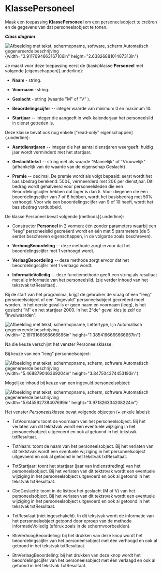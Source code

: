 # KlassePersoneel

Maak een toepassing **KlassePersoneel** om een personeelsobject te
creëren en de gegevens van dat personeelsobject te tonen.

***Class diagram***

![Afbeelding met tekst, schermopname, software, scherm Automatisch
gegenereerde
beschrijving](./media/image1.png){width="3.9117694663167106in"
height="2.6382688101487313in"}

Je maakt voor deze toepassing eerst de (basis)klasse **Personeel** met
volgende [eigenschappen]{.underline}:

-   **Naam** - string.

-   **Voornaam** -string.

-   **Geslacht** - string (waarde "M" of "V" ).

-   **Beoordelingscijfer** -- integer waarde van minimum 0 en maximum
    10.

-   **Startjaar** -- integer die aangeeft in welk kalenderjaar het
    personeelslid in dienst getreden is.

Deze klasse bevat ook nog enkele ["read-only"
eigenschappen]{.underline}:

-   **Aantdienstjaren** -- integer die het aantal dienstjaren weergeeft:
    huidig jaar wordt verminderd met het startjaar.

-   **Geslachttekst** -- string met als waarde "Mannelijk" of
    "Vrouwelijk" (afhankelijk van de waarde van de eigenschap Geslacht)

-   **Premie** -- decimal. De premie wordt als volgt bepaald: eerst
    wordt het basisbedrag berekend: 500€, vermeerderd met 20€ per
    dienstjaar. Dit bedrag wordt gehalveerd voor personeelsleden die een
    Beoordelingscijfer hebben dat lager is dan 5. Voor diegenen die een
    beoordelingscijfer van 7 of 8 hebben, wordt het basisbedrag met 50%
    verhoogd. Voor wie een beoordelingscijfer van 9 of 10 heeft, wordt
    het basisbedrag verdubbeld.

De klasse Personeel bevat volgende [methods]{.underline}:

-   Constructor **Personeel** in 2 vormen: één zonder parameters waarbij
    een "leeg" personeelslid gecreëerd wordt en één met 5 parameters (de
    5 eerder beschreven eigenschappen, in de volgorde zoals beschreven).

-   **VerhoogBeoordeling** -- deze methode zorgt ervoor dat het
    beoordelingscijfer met 1 verhoogd wordt.

-   **VerlaagBeoordeling** -- deze methode zorgt ervoor dat het
    beoordelingscijfer met 1 verlaagd wordt.

-   **InformatieVolledig** -- deze functiemethode geeft een string als
    resultaat met alle informatie van het personeelslid. (zie verder
    inhoud van het tekstvak txtResultaat).

Bij de start van het programma, krijgt de gebruiker de vraag of een
"leeg" personeelsobject of een "ingevuld" personeelsobject gecreëerd
moet worden. In het eerste geval is er geen naam en voornaam (leeg), is
het geslacht "M" en het startjaar 2000. In het 2^de^ geval kies je zelf
de "invulwaarden".

![Afbeelding met tekst, schermopname, Lettertype, lijn Automatisch
gegenereerde
beschrijving](./media/image2.png){width="2.1979166666666665in"
height="1.3854166666666667in"}

Na die keuze verschijnt het venster Personeelsklasse.

Bij keuze van een "leeg" personeelsobject:

![Afbeelding met tekst, schermopname, scherm, software Automatisch
gegenereerde
beschrijving](./media/image3.png){width="5.468879046369204in"
height="3.847504374453193in"}

Mogelijke inhoud bij keuze van een ingevuld personeelsobject:

![Afbeelding met tekst, schermopname, scherm, software Automatisch
gegenereerde
beschrijving](./media/image4.png){width="5.645592738407699in"
height="3.971826334208224in"}

Het venster *Personeelsklasse* bevat volgende objecten (+ enkele
labels):

-   TxtVoornaam: toont de voornaam van het personeelsobject. Bij het
    verlaten van dit tektstvak wordt een eventuele wijziging in het
    personeelsobject uitgevoerd en ook al getoond in het tekstvak
    txtResultaat.

-   TxtNaam: toont de naam van het personeelsobject. Bij het verlaten
    van dit tektstvak wordt een eventuele wijziging in het
    personeelsobject uitgevoerd en ook al getoond in het tekstvak
    txtResultaat.

-   TxtStartjaar: toont het startjaar (jaar van indiensttreding) van het
    personeelsobject. Bij het verlaten van dit tektstvak wordt een
    eventuele wijziging in het personeelsobject uitgevoerd en ook al
    getoond in het tekstvak txtResultaat.

-   CboGeslacht: toont in de listbox het geslacht (M of V) van het
    personeelsobject. Bij het verlaten van dit tektstvak wordt een
    eventuele wijziging in het personeelsobject uitgevoerd en ook al
    getoond in het tekstvak txtResultaat.

-   TxtResulaat (niet ingeschakeld). In dit tekstvak wordt de informatie
    van het personeelsobject getoond door oproep van de methode
    InformatieVolledig (afdruk zoals in de schermvoorbeelden).

-   BtnVerhoogBeoordeling: bij het drukken van deze knop wordt het
    beoordelingscijfer van het personeelsobject met één verhoogd en ook
    al getoond in het tekstvak txtResultaat.

-   BtnVerlaagBeoordeling: bij het drukken van deze knop wordt het
    beoordelingscijfer van het personeelsobject met één verlaagd en ook
    al getoond in het tekstvak TxtResultaat.
